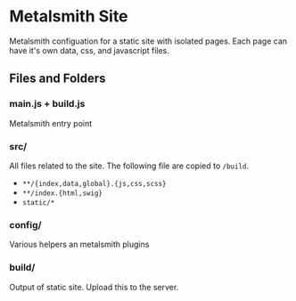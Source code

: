 # Metalsmith Site

Metalsmith configuation for a static site with isolated pages. Each page can have it's own data, css, and javascript files.

## Files and Folders

### main.js + build.js
Metalsmith entry point

### src/

All files related to the site. The following file are copied to `/build`.

- `**/{index,data,global}.{js,css,scss}`
- `**/index.{html,swig}`
- `static/*`

### config/

Various helpers an metalsmith plugins

### build/

Output of static site. Upload this to the server.
